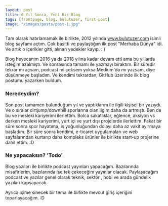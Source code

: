 ```yaml
---
layout: post
title: 6 Yıl Sonra, Yeni Bir Blog
tags: [frontpage, blog, bulutuzer, first-post]
image: "/images/posts/post-1.jpg"
---
```


Tam olarak hatırlamamak ile birlikte, 2012 yılında www.bulutuzer.com isimli blog sayfamı açtım. Çok basitti ve paylaştığım ilk post "Merhaba Dünya" idi. Ve artık o içerikler gitti, alınan yedekler kayıp. :')

Blog heyecanım 2016 ya da 2018 yılına kadar devam etti ama bu yıllarda isteğim azalmıştı. Ve sonrasında tamamı ile yazmayı bıraktım. Bir süredir tekrar mı açsam, podcast mi çeksem yoksa Medium'da mı yazsam, diye düşünmeye başladım. Ve kendimi tekrardan, GitHub üzerinde ilk blog postumu yazarken buldum.

### Neredeydim?

Son post tamamen bulunduğum yıl ve yaptıklarım ile ilgili kişisel bir yazıydı. Ve o sıralar dirtjump/downhill sporlarına olan ilgim daha da artmıştı. Ben de bu ve mesleki kariyerimi ilerlettim. Bolca sakatlıklar, eğlence, aksiyon vs derken mesleki kariyerimi, yurt içi ve yurt dışı projelerde ilerlettim. Fakat bir süre sonra spor hayatıma, iş yoğunluğundan dolayı daha az vakit ayırmaya başladım. Bir süre sonra kendimi, e-ticaret uygulamaları ve web sayfalarından kurtarıp daha kompleks ürünler ile birlikte start-up projerine dahil ettim. :D

### Ne yapacaksın? 'Todo'

Blog yazıları ile birlikte podcast yayınları yapacağım. Bazılarında misafirlerim, bazılarında ise tek çekeceğim yayınlar olacak. Paylaşacağım podcast ve yazılar genel olarak teknik, sektör , hobi ve arada gündelik yazıları kapsayacak.

Ayrıca içime sinecek bir tema ile birlikte mevcut giriş içeriğini toparlayacağım. :D
